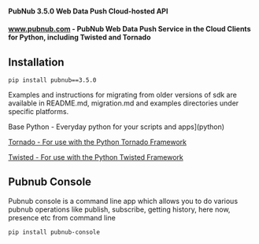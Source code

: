 
#### PubNub 3.5.0 Web Data Push Cloud-hosted API 
#### www.pubnub.com - PubNub Web Data Push Service in the Cloud Clients for Python, including Twisted and Tornado


## Installation
```
pip install pubnub==3.5.0
```

Examples and instructions for migrating from older versions of sdk are available in 
README.md, migration.md and examples directories under specific platforms.

Base Python - Everyday python for your scripts and apps](python)

[Tornado - For use with the Python Tornado Framework](tornado)

[Twisted - For use with the Python Twisted Framework](twisted)

## Pubnub Console
Pubnub console is a command line app which allows you to do various 
pubnub operations like publish, subscribe, getting history, here now,
presence etc from command line

```
pip install pubnub-console
```
